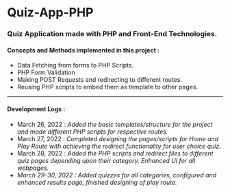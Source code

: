 # Quiz-App-PHP

<h3>Quiz Application made with PHP and Front-End Technologies. </h3> 
<h4>Concepts and Methods implemented in this project : </h4> 

- Data Fetching from forms to PHP Scripts.
- PHP Form Validation
- Making POST Requests and redirecting to different routes.
- Reusing PHP scripts to embed them as template to other pages.

<hr>

<h4>Development Logs : </h4>

- March 26, 2022 : <em>Added the basic templates/structure for the project and made different PHP scripts for respective routes.</em>
- March 27, 2022 : <em>Completed designing the pages/scripts for Home and Play Route with achieving the redirect functionality for user choice quiz.</em> 
- March 28, 2022 : <em>Added the PHP scripts and redirect files to different quiz pages depending upon their category. Enhanced UI for all webpages.<em>
- March 29-30, 2022 : <em>Added quizzes for all categories, configured and enhanced results page, finished designing of play route.<em>